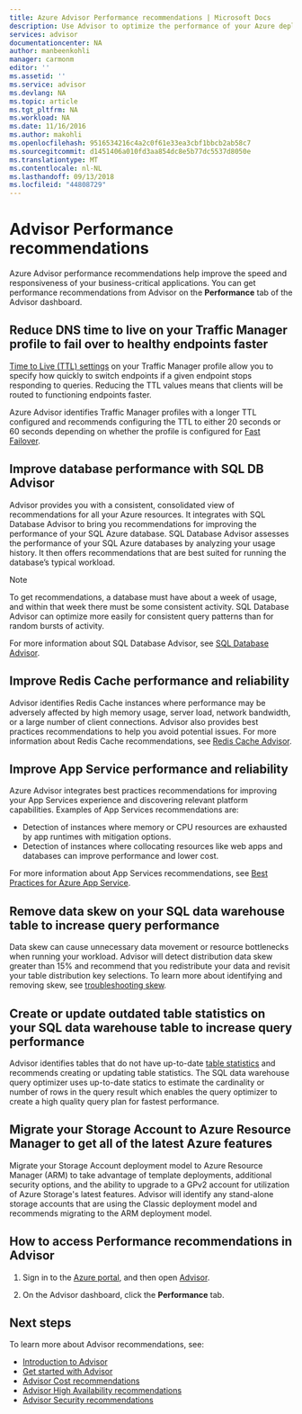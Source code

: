 ```yaml
---
title: Azure Advisor Performance recommendations | Microsoft Docs
description: Use Advisor to optimize the performance of your Azure deployments.
services: advisor
documentationcenter: NA
author: manbeenkohli
manager: carmonm
editor: ''
ms.assetid: ''
ms.service: advisor
ms.devlang: NA
ms.topic: article
ms.tgt_pltfrm: NA
ms.workload: NA
ms.date: 11/16/2016
ms.author: makohli
ms.openlocfilehash: 9516534216c4a2c0f61e33ea3cbf1bbcb2ab58c7
ms.sourcegitcommit: d1451406a010fd3aa854dc8e5b77dc5537d8050e
ms.translationtype: MT
ms.contentlocale: nl-NL
ms.lasthandoff: 09/13/2018
ms.locfileid: "44808729"
---
```

# <a name="advisor-performance-recommendations"></a>Advisor Performance recommendations

Azure Advisor performance recommendations help improve the speed and responsiveness of your business-critical applications. You can get performance recommendations from Advisor on the **Performance** tab of the Advisor dashboard.

## <a name="reduce-dns-time-to-live-on-your-traffic-manager-profile-to-fail-over-to-healthy-endpoints-faster"></a>Reduce DNS time to live on your Traffic Manager profile to fail over to healthy endpoints faster

[Time to Live (TTL) settings](https://docs.microsoft.com/azure/traffic-manager/traffic-manager-performance-considerations) on your Traffic Manager profile allow you to specify how quickly to switch endpoints if a given endpoint stops responding to queries. Reducing the TTL values means that clients will be routed to functioning endpoints faster.

Azure Advisor identifies Traffic Manager profiles with a longer TTL configured and recommends configuring the TTL to either 20 seconds or 60 seconds depending on whether the profile is configured for [Fast Failover](https://azure.microsoft.com/roadmap/fast-failover-and-tcp-probing-in-azure-traffic-manager/).

## <a name="improve-database-performance-with-sql-db-advisor"></a>Improve database performance with SQL DB Advisor

Advisor provides you with a consistent, consolidated view of recommendations for all your Azure resources. It integrates with SQL Database Advisor to bring you recommendations for improving the performance of your SQL Azure database. SQL Database Advisor assesses the performance of your SQL Azure databases by analyzing your usage history. It then offers recommendations that are best suited for running the database’s typical workload. 

> [!NOTE]
> To get recommendations, a database must have about a week of usage, and within that week there must be some consistent activity. SQL Database Advisor can optimize more easily for consistent query patterns than for random bursts of activity.

For more information about SQL Database Advisor, see [SQL Database Advisor](https://azure.microsoft.com/documentation/articles/sql-database-advisor/).

## <a name="improve-redis-cache-performance-and-reliability"></a>Improve Redis Cache performance and reliability

Advisor identifies Redis Cache instances where performance may be adversely affected by high memory usage, server load, network bandwidth, or a large number of client connections. Advisor also provides best practices recommendations to help you avoid potential issues. For more information about Redis Cache recommendations, see [Redis Cache Advisor](https://azure.microsoft.com/documentation/articles/cache-configure/#redis-cache-advisor).


## <a name="improve-app-service-performance-and-reliability"></a>Improve App Service performance and reliability

Azure Advisor integrates best practices recommendations for improving your App Services experience and discovering relevant platform capabilities. Examples of App Services recommendations are:
* Detection of instances where memory or CPU resources are exhausted by app runtimes with mitigation options.
* Detection of instances where collocating resources like web apps and databases can improve performance and lower cost. 

For more information about App Services recommendations, see [Best Practices for Azure App Service](https://azure.microsoft.com/documentation/articles/app-service-best-practices/).

## <a name="remove-data-skew-on-your-sql-data-warehouse-table-to-increase-query-performance"></a>Remove data skew on your SQL data warehouse table to increase query performance

Data skew can cause unnecessary data movement or resource bottlenecks when running your workload. Advisor will detect distribution data skew greater than 15% and recommend that you redistribute your data and revisit your table distribution key selections. To learn more about identifying and removing skew, see [troubleshooting skew](https://docs.microsoft.com/azure/sql-data-warehouse/sql-data-warehouse-tables-distribute#how-to-tell-if-your-distribution-column-is-a-good-choice).

## <a name="create-or-update-outdated-table-statistics-on-your-sql-data-warehouse-table-to-increase-query-performance"></a>Create or update outdated table statistics on your SQL data warehouse table to increase query performance

Advisor identifies tables that do not have up-to-date [table statistics](https://docs.microsoft.com/azure/sql-data-warehouse/sql-data-warehouse-tables-statistics) and recommends creating or updating table statistics. The SQL data warehouse query optimizer uses up-to-date statics to estimate the cardinality or number of rows in the query result which enables the query optimizer to create a high quality query plan for fastest performance.

## <a name="migrate-your-storage-account-to-azure-resource-manager-to-get-all-of-the-latest-azure-features"></a>Migrate your Storage Account to Azure Resource Manager to get all of the latest Azure features

Migrate your Storage Account deployment model to Azure Resource Manager (ARM) to take advantage of template deployments, additional security options, and the ability to upgrade to a GPv2 account for utilization of Azure Storage's latest features. Advisor will identify any stand-alone storage accounts that are using the Classic deployment model and recommends migrating to the ARM deployment model. 

## <a name="how-to-access-performance-recommendations-in-advisor"></a>How to access Performance recommendations in Advisor

1. Sign in to the [Azure portal](https://portal.azure.com), and then open [Advisor](https://aka.ms/azureadvisordashboard).

2.  On the Advisor dashboard, click the **Performance** tab.

## <a name="next-steps"></a>Next steps

To learn more about Advisor recommendations, see:

* [Introduction to Advisor](advisor-overview.md)
* [Get started with Advisor](advisor-get-started.md)
* [Advisor Cost recommendations](advisor-performance-recommendations.md)
* [Advisor High Availability recommendations](advisor-high-availability-recommendations.md)
* [Advisor Security recommendations](advisor-security-recommendations.md)

